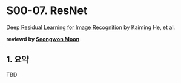 # S00-07. ResNet

[Deep Residual Learning for Image Recognition](https://arxiv.org/abs/1512.03385) by Kaiming He, et al.

**reviewd by [Seongwon Moon](https://github.com/Moonswng)**

## 1. 요약

TBD
